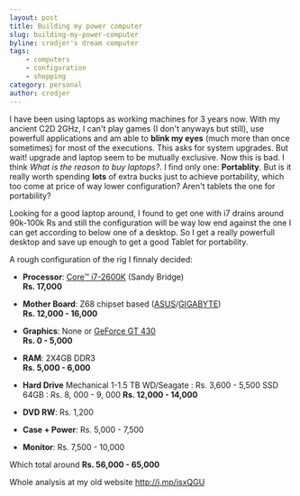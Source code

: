 ```yaml
---
layout: post
title: Building my power computer
slug: building-my-power-computer
byline: crodjer's dream computer
tags:
    - computers
    - configuration
    - shopping
category: personal
author: crodjer
---
```


I have been using laptops as working machines for 3 years now. With my ancient
C2D 2GHz, I can't play games (I don't anyways but still), use powerfull
applications and am able to **blink my eyes** (much more than once sometimes)
for most of the executions. This asks for system upgrades. But wait! upgrade
and laptop seem to be mutually exclusive. Now this is bad. I think *What is
the reason to buy laptops?*. I find only one: **Portablity**. But is it really
worth spending **lots** of extra bucks just to achieve portability, which too
come at price of way lower configuration? Aren't tablets the one for portability?  

Looking for a good laptop around, I found to get one with i7 drains around
90k-100k Rs and still the configuration will be way low end against the one
I can get according to below one of a desktop. So I get a really powerfull
desktop and save up enough to get a good Tablet for portability.

A rough configuration of the rig I finnaly decided:

 - **Processor**: [Core™ i7-2600K](http://j.mp/kYM47y) (Sandy Bridge)  
   **Rs. 17,000**

 - **Mother Board**: Z68 chipset based ([ASUS](http://j.mp/k3kM8f)/[GIGABYTE](http://j.mp/mnvdYo))  
   **Rs. 12,000 - 16,000**

 - **Graphics**: None or [GeForce GT 430](http://j.mp/iSqbvu)  
   **Rs. 0 - 5,000**

 - **RAM**: 2X4GB DDR3  
   **Rs. 5,000 - 6,000**

 - **Hard Drive**
   Mechanical 1-1.5 TB WD/Seagate : Rs. 3,600 - 5,500
   SSD 64GB : Rs. 8, 000 - 9, 000
   **Rs. 12,000 - 14,000**

 - **DVD RW**: Rs. 1,200

 - **Case + Power**: Rs. 5,000 - 7,500

 - **Monitor**: Rs. 7,500 - 10,000

Which total around **Rs. 56,000 - 65,000**

Whole analysis at my old website <http://j.mp/isxQGU>

